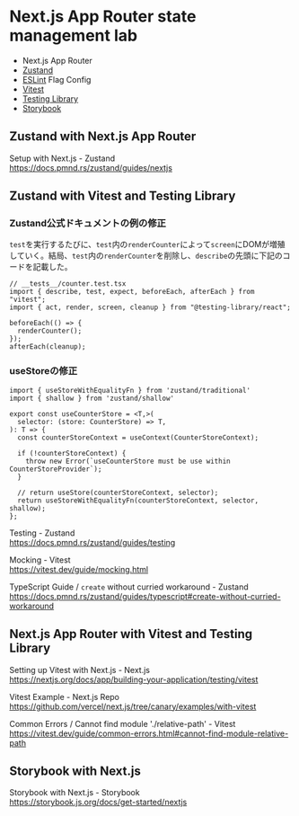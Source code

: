 # Next.js App Router state management lab

- Next.js App Router
- [Zustand]
- [ESLint] Flag Config
- [Vitest]
- [Testing Library]
- [Storybook]

## Zustand with Next.js App Router

Setup with Next.js - Zustand  
<https://docs.pmnd.rs/zustand/guides/nextjs>

## Zustand with Vitest and Testing Library

### Zustand公式ドキュメントの例の修正

`test`を実行するたびに、`test`内の`renderCounter`によって`screen`にDOMが増殖していく。結局、`test`内の`renderCounter`を削除し、`describe`の先頭に下記のコードを記載した。

```tsx
// __tests__/counter.test.tsx
import { describe, test, expect, beforeEach, afterEach } from "vitest";
import { act, render, screen, cleanup } from "@testing-library/react";

beforeEach(() => {
  renderCounter();
});
afterEach(cleanup);
```

### useStoreの修正

```tsx
import { useStoreWithEqualityFn } from 'zustand/traditional'
import { shallow } from 'zustand/shallow'

export const useCounterStore = <T,>(
  selector: (store: CounterStore) => T,
): T => {
  const counterStoreContext = useContext(CounterStoreContext);

  if (!counterStoreContext) {
    throw new Error(`useCounterStore must be use within CounterStoreProvider`);
  }

  // return useStore(counterStoreContext, selector);
  return useStoreWithEqualityFn(counterStoreContext, selector, shallow);
};
```

Testing - Zustand  
<https://docs.pmnd.rs/zustand/guides/testing>

Mocking - Vitest  
<https://vitest.dev/guide/mocking.html>

TypeScript Guide / `create` without curried workaround - Zustand  
<https://docs.pmnd.rs/zustand/guides/typescript#create-without-curried-workaround>

## Next.js App Router with Vitest and Testing Library

Setting up Vitest with Next.js - Next.js  
<https://nextjs.org/docs/app/building-your-application/testing/vitest>

Vitest Example - Next.js Repo  
<https://github.com/vercel/next.js/tree/canary/examples/with-vitest>

Common Errors / Cannot find module './relative-path' - Vitest  
<https://vitest.dev/guide/common-errors.html#cannot-find-module-relative-path>

## Storybook with Next.js

Storybook with Next.js - Storybook  
<https://storybook.js.org/docs/get-started/nextjs>

[Zustand]: https://docs.pmnd.rs/zustand/
[ESLint]: https://eslint.org/
[Vitest]: https://vitest.dev/
[Testing Library]: https://testing-library.com/
[Storybook]: https://storybook.js.org/